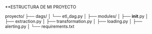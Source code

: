 
**ESTRUCTURA DE MI PROYECTO

proyecto/
├── dags/
│   └── etl_dag.py
│
├── modules/
│   ├── __init__.py
│   ├── extraction.py
│   ├── transformation.py
│   ├── loading.py
│   ├── alerting.py
│
└── requirements.txt